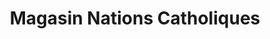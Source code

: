 ---
title: "Magasin Nations Catholiques"
url: /lourdes/magasin-nations-catholiques/
shop: religion
---